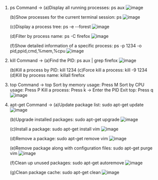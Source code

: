 1. ps Command -> (a)Display all running processes: ps aux
   ![image](https://github.com/user-attachments/assets/2cbc1f53-3403-41ca-ae1a-a86df53825d8)
   
   (b)Show processes for the current terminal session: ps
   ![image](https://github.com/user-attachments/assets/289034b8-8abe-411f-9d48-e514293f48bb)

   (c)Display a process tree: ps -e --forest
   ![image](https://github.com/user-attachments/assets/2c55c23d-6a6a-4a72-9b51-879de05091d9)

   (d)Filter by process name: ps -C firefox
   ![image](https://github.com/user-attachments/assets/f22d6f2b-19d6-420c-9431-6fb57f64becf)

   (f)Show detailed information of a specific process: ps -p 1234 -o pid,ppid,cmd,%mem,%cpu
   ![image](https://github.com/user-attachments/assets/57b998b9-16c1-4439-aed4-a6f45bc55620)
   
2. kill Command -> (a)Find the PID: ps aux | grep firefox
   ![image](https://github.com/user-attachments/assets/5d56ecba-708b-432d-8314-adeebb9d5185)
   
   (b)Kill a process by PID: kill 1234
   (c)Force kill a process: kill -9 1234
   (d)Kill by process name: killall firefox

4. top Command -> top Sort by memory usage: Press M Sort by CPU usage: Press P Kill a process: Press k → Enter the PID Exit top: Press q
   ![image](https://github.com/user-attachments/assets/97d301bb-dd0a-4d76-b37d-0f95f09448ca)

5. apt-get Command -> (a)Update package list: sudo apt-get update
   ![image](https://github.com/user-attachments/assets/0b9ba027-2a9e-4cc3-a428-ed3278fe4a46)
   
   (b)Upgrade installed packages: sudo apt-get upgrade
   ![image](https://github.com/user-attachments/assets/c55b8b25-0222-4344-8492-3b6f03a43e5c)

   (c)Install a package: sudo apt-get install vim
   ![image](https://github.com/user-attachments/assets/99aa9ee1-8597-4869-b5b9-36112679d6a7)

   (d)Remove a package: sudo apt-get remove vim
   ![image](https://github.com/user-attachments/assets/1f278bd0-9495-4d26-8075-1f5917388df0)

   (e)Remove package along with configuration files: sudo apt-get purge vim
   ![image](https://github.com/user-attachments/assets/f35af546-011e-46b8-b1a3-c9a71dca54d7)

   (f)Clean up unused packages: sudo apt-get autoremove
   ![image](https://github.com/user-attachments/assets/3c240b1a-48ee-44a5-a42f-4e4beaab2323)

   (g)Clean package cache: sudo apt-get clean
   ![image](https://github.com/user-attachments/assets/6477fde2-2287-40a0-95e2-e17311c0719b)



   






